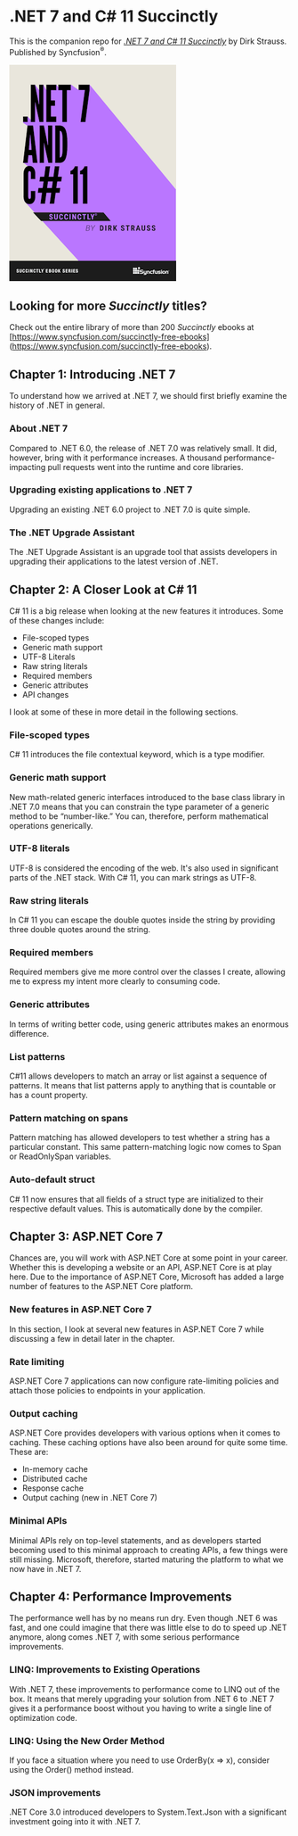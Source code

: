 # .NET 7 and C# 11 Succinctly

This is the companion repo for [*.NET 7 and C# 11 Succinctly*](https://www.syncfusion.com/succinctly-free-ebooks/dotnet7-and-csharp11-succinctly) by Dirk Strauss. Published by Syncfusion<sup>®</sup>.

[![cover](https://github.com/SyncfusionSuccinctlyE-Books/.NET-7-and-CSharp-11-Succinctly/blob/main/cover.png)](https://www.syncfusion.com/succinctly-free-ebooks/dotnet7-and-csharp11-succinctly)

## Looking for more _Succinctly_ titles?

Check out the entire library of more than 200 _Succinctly_ ebooks at [https://www.syncfusion.com/succinctly-free-ebooks] (https://www.syncfusion.com/succinctly-free-ebooks).

## Chapter 1: Introducing .NET 7
To understand how we arrived at .NET 7, we should first briefly examine the history of .NET in general.
### About .NET 7
Compared to .NET 6.0, the release of .NET 7.0 was relatively small. It did, however, bring with it performance increases. A thousand performance-impacting pull requests went into the runtime and core libraries. 
### Upgrading existing applications to .NET 7
Upgrading an existing .NET 6.0 project to .NET 7.0 is quite simple.
### The .NET Upgrade Assistant
The .NET Upgrade Assistant is an upgrade tool that assists developers in upgrading their applications to the latest version of .NET.

## Chapter 2: A Closer Look at C# 11
C# 11 is a big release when looking at the new features it introduces. Some of these changes include:
- File-scoped types
- Generic math support
- UTF-8 Literals
- Raw string literals
- Required members
- Generic attributes
- API changes

I look at some of these in more detail in the following sections.

### File-scoped types
C# 11 introduces the file contextual keyword, which is a type modifier.
### Generic math support
New math-related generic interfaces introduced to the base class library in .NET 7.0 means that you can constrain the type parameter of a generic method to be “number-like.” You can, therefore, perform mathematical operations generically.
### UTF-8 literals
UTF-8 is considered the encoding of the web. It's also used in significant parts of the .NET stack. With C# 11, you can mark strings as UTF-8.
### Raw string literals
In C# 11 you can escape the double quotes inside the string by providing three double quotes around the string.
### Required members
Required members give me more control over the classes I create, allowing me to express my intent more clearly to consuming code.
### Generic attributes
In terms of writing better code, using generic attributes makes an enormous difference.
### List patterns
C#11 allows developers to match an array or list against a sequence of patterns. It means that list patterns apply to anything that is countable or has a count property.
### Pattern matching on spans
Pattern matching has allowed developers to test whether a string has a particular constant. This same pattern-matching logic now comes to Span<char> or ReadOnlySpan<char> variables.
### Auto-default struct
C# 11 now ensures that all fields of a struct type are initialized to their respective default values. This is automatically done by the compiler. 

## Chapter 3: ASP.NET Core 7
Chances are, you will work with ASP.NET Core at some point in your career. Whether this is developing a website or an API, ASP.NET Core is at play here. Due to the importance of ASP.NET Core, Microsoft has added a large number of features to the ASP.NET Core platform.
### New features in ASP.NET Core 7
In this section, I look at several new features in ASP.NET Core 7 while discussing a few in detail later in the chapter.
### Rate limiting
ASP.NET Core 7 applications can now configure rate-limiting policies and attach those policies to endpoints in your application.
### Output caching
ASP.NET Core provides developers with various options when it comes to caching. These caching options have also been around for quite some time. These are:
 * In-memory cache
 * Distributed cache
 * Response cache
 * Output caching (new in .NET Core 7)
### Minimal APIs
Minimal APIs rely on top-level statements, and as developers started becoming used to this minimal approach to creating APIs, a few things were still missing. Microsoft, therefore, started maturing the platform to what we now have in .NET 7.

## Chapter 4: Performance Improvements
The performance well has by no means run dry. Even though .NET 6 was fast, and one could imagine that there was little else to do to speed up .NET anymore, along comes .NET 7, with some serious performance improvements.
### LINQ: Improvements to Existing Operations
With .NET 7, these improvements to performance come to LINQ out of the box. It means that merely upgrading your solution from .NET 6 to .NET 7 gives it a performance boost without you having to write a single line of optimization code.
### LINQ: Using the New Order Method
If you face a situation where you need to use OrderBy(x => x), consider using the Order() method instead.
### JSON improvements
.NET Core 3.0 introduced developers to System.Text.Json with a significant investment going into it with .NET 7. 

